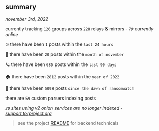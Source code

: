 
## summary
_november 3rd, 2022_

currently tracking `126` groups across `228` relays & mirrors - _`79` currently online_

⏲ there have been `1` posts within the `last 24 hours`

🦈 there have been `20` posts within the `month of november`

🪐 there have been `685` posts within the `last 90 days`

🏚 there have been `2812` posts within the `year of 2022`

🦕 there have been `5098` posts `since the dawn of ransomwatch`

there are `59` custom parsers indexing posts

_`20` sites using v2 onion services are no longer indexed - [support.torproject.org](https://support.torproject.org/onionservices/v2-deprecation/)_

> see the project [README](https://github.com/joshhighet/ransomwatch#ransomwatch--) for backend technicals
